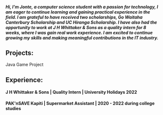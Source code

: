<h5>Hi, I'm Jonte, a computer science student with a passion for technology, I am eager to continue learning and gaining practical experience in the field. I am grateful to have received two scholarships, Go Waitaha Canterbury Scholarship and UC Hiranga Scholarship. I have also had the opportunity to work at J H Whittaker & Sons as a quality intern for 8 weeks, where I was gain real work experience. I am excited to continue growing my skills and making meaningful contributions in the IT industry.

</h5>

<h2>Projects: </h2>

Java Game Project


<h2> Experience:</h2>
<h4>J H Whittaker & Sons | Quality Intern | University Holidays 2022 </h4>
<h4> PAK'nSAVE Kapiti | Supermarket Assistant | 2020 - 2022 during college studies </h4>


